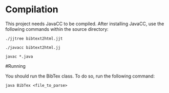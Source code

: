 # Compilation

This project needs JavaCC to be compiled. After installing JavaCC, use the following commands within the source directory:

```
./jjtree bibtext2html.jjt

./javacc bibtext2html.jj

javac *.java
```


#Running

You should run the BibTex class. To do so, run the following command:

```
java BibTex <file_to_parse>
```
